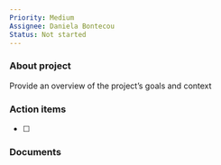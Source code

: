 ```yaml
---
Priority: Medium
Assignee: Daniela Bontecou
Status: Not started
---
```

### About project

Provide an overview of the project’s goals and context

  

### Action items

- [ ]

  

### Documents

[](https://www.notion.soundefined)